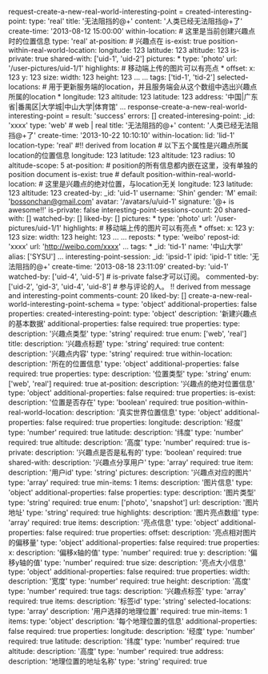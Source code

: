 request-create-a-new-real-world-interesting-point =
  created-interesting-point:
    type: 'real'
    title: '无法阻挡的@+'
    content: '人类已经无法阻挡@+了'
    create-time: '2013-08-12 15:00:00'
    within-location: # 这里是当前创建兴趣点时的位置信息
      type: 'real'
      at-position: # 兴趣点在
        is-exist: true
        position-within-real-world-location:
          longitude: 123
          latitude: 123
          altitude: 123
    is-private: true
    shared-with: ['uid-1', 'uid-2']
    pictures:
      * type: 'photo'
        url: '/user-pictures/uid-1/1'
        highlights: # 移动端上传的图片可以有亮点
          * offset:
              x: 123
              y: 123
            size:
              width: 123
              height: 123
          ...
      ...
    tags: ['tid-1', 'tid-2']
  selected-locations: # 用于更新服务端的location，并且服务端会从这个数组中选出兴趣点所属的location
    * longitude: 123
      altitude: 123
      latitude: 123
      address: '中国|广东省|番禺区|大学城|中山大学|体育馆'
    ...
response-create-a-new-real-world-interesting-point =
  result: 'success'
  errors: []
  created-interesing-point:
    _id: 'xxxx'
    type: 'web' # web | real
    title: '无法阻挡的@+'
    content: '人类已经无法阻挡@+了'
    create-time: '2013-10-22 10:10:10'
    within-location:
      lid: 'lid-1'
      location-type: 'real' #!! derived from location
      # 以下五个属性是兴趣点所属location的位置信息
      longitude: 123
      latitude: 123
      altitude: 123
      radius: 10
      altitude-scope: 5
      at-position: # position的所有信息都内嵌在这里，没有单独的position document
        is-exist: true # default
        position-within-real-world-location: # 这里是兴趣点的绝对位置，与location无关
          longitude: 123
          latitude: 123
          altitude: 123
    created-by:
      _id: 'uid-1'
      username: 'Shin'
      gender: 'M'
      email: 'bossonchan@gmail.com'
      avatar: '/avatars/u/uid-1'
      signature: '@+ is awesome!!'
    is-private: false
    interesting-point-sessions-count: 20 
    shared-with: []
    watched-by: []
    liked-by: []
    pictures:
      * type: 'photo'
        url: '/user-pictures/uid-1/1'
        highlights: # 移动端上传的图片可以有亮点
          * offset:
              x: 123
              y: 123
            size:
              width: 123
              height: 123
          ...
      ...
    reposts:
      * type: 'weibo'
        repost-id: 'xxxx'
        url: 'http://weibo.com/xxxx'
      ...
    tags:
      * _id: 'tid-1'
        name: '中山大学'
        alias: ['SYSU']
      ...
    interesting-point-session:
      _id: 'ipsid-1'
      ipid: 'ipid-1'
      title: '无法阻挡的@+'
      create-time: '2013-08-18 23:11:09'
      created-by: 'uid-1'
      watched-by: ['uid-4', 'uid-5'] # is-private false才可以订阅。
      commented-by: ['uid-2', 'gid-3', 'uid-4', 'uid-8'] # 参与评论的人。 !! derived from message and interesting-point
      comments-count: 20
      liked-by: []
create-a-new-real-world-interesting-point-schema =
  type: 'object'
  additional-properties: false
  properties:
    created-interesting-point:
      type: 'object'
      description: '新建兴趣点的基本数据'
      additional-properties: false
      required: true
      properties:
        type:
          description: '兴趣点类型'
          type: 'string'
          required: true
          enum: ['web', 'real']
        title:
          description: '兴趣点标题'
          type: 'string'
          required: true
        content:
          description: '兴趣点内容'
          type: 'string'
          required: true
        within-location:
          description: '所在的位置信息'
          type: 'object'
          additional-properties: false
          required: true
          properties:
            type:
              description: '位置类型'
              type: 'string'
              enum: ['web', 'real']
              required: true
            at-position:
              description: '兴趣点的绝对位置信息'
              type: 'object'
              additional-properties: false
              required: true
              properties:
                is-exist:
                  description: '位置是否存在'
                  type: 'boolean'
                  required: true
                position-within-real-world-location:
                  description: '真实世界位置信息'
                  type: 'object'
                  additional-properties: false
                  required: true
                  properties:
                    longitude:
                      description: '经度'
                      type: 'number'
                      required: true
                    latitude:
                      description: '纬度'
                      type: 'number'
                      required: true
                    altitude:
                      description: '高度'
                      type: 'number'
                      required: true
        is-private:
          description: '兴趣点是否是私有的'
          type: 'boolean'
          required: true
        shared-with:
          description: '兴趣点分享用户'
          type: 'array'
          required: true
          item:
            description: '用户id'
            type: 'string'
        pictures:
          description: '兴趣点对应的图片'
          type: 'array'
          required: true
          min-items: 1
          items:
            description: '图片信息'
            type: 'object'
            additional-properties: false
            properties:
              type:
                description: '图片类型'
                type: 'string'
                required: true
                enum: ['photo', 'snapshot']
              url:
                description: '图片地址'
                type: 'string'
                required: true
              highlights:
                description: '图片亮点数组'
                type: 'array'
                required: true
                items:
                  description: '亮点信息'
                  type: 'object'
                  additional-properties: false
                  required: true
                  properties:
                    offset:
                      description: '亮点相对图片的偏移量'
                      type: 'object'
                      additional-properties: false
                      required: true
                      properties:
                        x:
                          description: '偏移x轴的值'
                          type: 'number'
                          required: true
                        y:
                          description: '偏移y轴的值'
                          type: 'number'
                          required: true
                    size:
                      description: '亮点大小信息'
                      type: 'object'
                      additional-properties: false
                      required: true
                      properties:
                        width:
                          description: '宽度'
                          type: 'number'
                          required: true
                        height:
                          description: '高度'
                          type: 'number'
                          required: true
        tags:
          description: '兴趣点标签'
          type: 'array'
          required: true
          items:
            description: '标签id'
            type: 'string'
    selected-locations:
      type: 'array'
      description: '用户选择的地理位置'
      required: true
      min-items: 1
      items:
        type: 'object'
        description: '每个地理位置的信息'
        additional-properties: false
        required: true
        properties:
          longitude:
            description: '经度'
            type: 'number'
            required: true
          latitude:
            description: '纬度'
            type: 'number'
            required: true
          altitude:
            description: '高度'
            type: 'number'
            required: true
          address:
            description: '地理位置的地址名称'
            type: 'string'
            required: true
